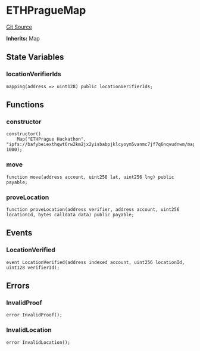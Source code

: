 # ETHPragueMap
[Git Source](https://github.com/nezz0746/lens-social-location/blob/478ee50102d2da08f8cd5e194c7e6275bdfc1fa7/src/Map.sol)

**Inherits:**
Map


## State Variables
### locationVerifierIds

```solidity
mapping(address => uint128) public locationVerifierIds;
```


## Functions
### constructor


```solidity
constructor()
    Map("ETHPrague Hackathon", "ipfs://bafybeiexthqwt6rw2km2jx2yisbabpjklcyoym5vanmc7jf7q6nqvudnwm/map.png", 1000);
```

### move


```solidity
function move(address account, uint256 lat, uint256 lng) public payable;
```

### proveLocation


```solidity
function proveLocation(address verifier, address account, uint256 locationId, bytes calldata data) public payable;
```

## Events
### LocationVerified

```solidity
event LocationVerified(address indexed account, uint256 locationId, uint128 verifierId);
```

## Errors
### InvalidProof

```solidity
error InvalidProof();
```

### InvalidLocation

```solidity
error InvalidLocation();
```

